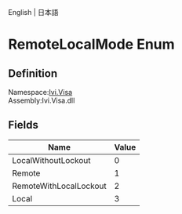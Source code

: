 English | 日本語

# RemoteLocalMode Enum

## Definition
Namespace:[Ivi.Visa](../Visa.md)<BR>
Assembly:Ivi.Visa.dll

## Fields

|Name|Value|
|---|---|
|LocalWithoutLockout|0|
|Remote|1|
|RemoteWithLocalLockout|2|
|Local|3|
